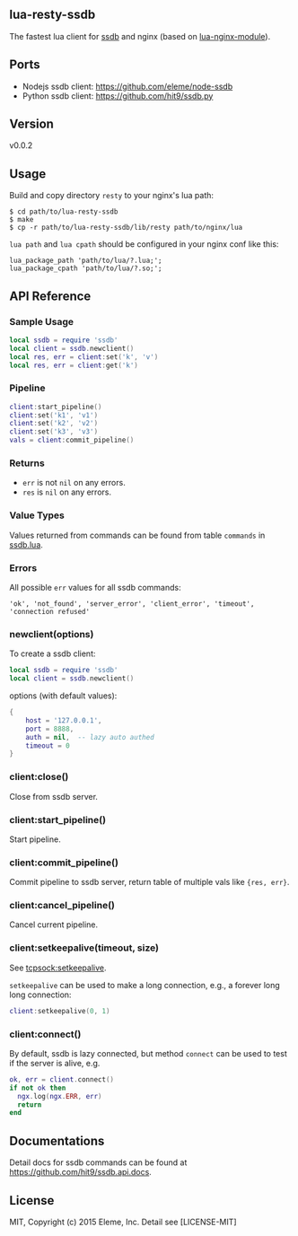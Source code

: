 lua-resty-ssdb
--------------

The fastest lua client for [ssdb](https://github.com/ideawu/ssdb) and nginx
(based on [lua-nginx-module](https://github.com/openresty/lua-nginx-module)).

Ports
-----

- Nodejs ssdb client: https://github.com/eleme/node-ssdb
- Python ssdb client: https://github.com/hit9/ssdb.py

Version
-------

v0.0.2

Usage
-----

Build and copy directory `resty` to your nginx's lua path:

```
$ cd path/to/lua-resty-ssdb
$ make
$ cp -r path/to/lua-resty-ssdb/lib/resty path/to/nginx/lua
```

`lua path` and `lua cpath` should be configured in your nginx conf like this:

```
lua_package_path 'path/to/lua/?.lua;';
lua_package_cpath 'path/to/lua/?.so;';
```

API Reference
-------------

### Sample Usage

```lua
local ssdb = require 'ssdb'
local client = ssdb.newclient()
local res, err = client:set('k', 'v')
local res, err = client:get('k')
```

### Pipeline

```lua
client:start_pipeline()
client:set('k1', 'v1')
client:set('k2', 'v2')
client:set('k3', 'v3')
vals = client:commit_pipeline()
```

### Returns

- `err` is not `nil` on any errors.
- `res` is `nil` on any errors.

### Value Types

Values returned from commands can be found from
table `commands` in [ssdb.lua](ssdb.lua).

### Errors

All possible `err` values for all ssdb commands: 

```
'ok', 'not_found', 'server_error', 'client_error', 'timeout', 'connection refused'
```

### newclient(options)

To create a ssdb client:

```lua
local ssdb = require 'ssdb'
local client = ssdb.newclient()
```

options (with default values):

```lua
{
    host = '127.0.0.1',
    port = 8888,
    auth = nil,  -- lazy auto authed
    timeout = 0
}
```

### client:close()

Close from ssdb server.

### client:start_pipeline()

Start pipeline.

### client:commit_pipeline()

Commit pipeline to ssdb server, return table of multiple vals like `{res, err}`.

### client:cancel_pipeline()

Cancel current pipeline.

### client:setkeepalive(timeout, size)

See [tcpsock:setkeepalive](http://wiki.nginx.org/HttpLuaModule#tcpsock:setkeepalive).

`setkeepalive` can be used to make a long connection, e.g., a forever long long connection:

```lua
client:setkeepalive(0, 1)
```

### client:connect()

By default, ssdb is lazy connected, but method `connect` can be used to 
test if the server is alive, e.g.

```lua
ok, err = client.connect()
if not ok then
  ngx.log(ngx.ERR, err)
  return
end
```

Documentations
--------------

Detail docs for ssdb commands can be found at https://github.com/hit9/ssdb.api.docs.

License
--------

MIT, Copyright (c) 2015 Eleme, Inc. Detail see [LICENSE-MIT]
